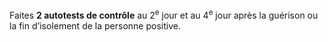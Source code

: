 Faites **2 autotests de contrôle** au 2<sup>e</sup> jour et au 4<sup>e</sup> jour après la guérison ou la fin d’isolement de la personne positive.